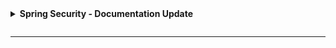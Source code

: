 <details>
<summary><strong> 
  Spring Security - Documentation Update 
  
</strong></summary>

- **Project**: [spring-projects/spring-security](https://github.com/spring-projects/spring-security)
- **Type of Contribution**: Documentation improvement
- **What I Did**: Added a note recommending overriding `equals()` and `hashCode()` in custom `UserDetails` implementations for maintaining session.
- **PR Link**: [#17141](https://github.com/spring-projects/spring-security/pull/17141)
- **Merged In**: `6.3.x`, `6.4.x`, `6.5.x`, and `main` branches
- **Maintainer Feedback**: “Thanks, @Gurunathan16! This is now merged into 6.3.x, 6.4.x, 6.5.x, and main” — [jzheaux]

### 🔐 Understanding the Importance of Overriding `equals()` and `hashCode()` in Custom `UserDetails`

#### 🧠 What's the issue?

In Spring Security, when a user logs in, their session is tracked. This tracking is important for features like:

- Limiting the number of concurrent sessions
- Invalidating sessions after logout
- Checking currently active users

Spring manages this via a component called `SessionRegistryImpl`.

#### 🔍 What does SessionRegistryImpl do?

`SessionRegistryImpl` tracks user sessions using this structure internally:

```java
ConcurrentMap<Object, Set<String>>
```

Here:
- The key is the user principal (typically your UserDetails object).

- The value is a set of sessionId's associated with that user.

#### 🔄 So what’s the problem?  

If you create your own custom class for UserDetails (which many people do to add extra fields like name, age, role, etc.), then Spring will store your object as the key in that map.

Now here's the catch:

Java collections (like Map) use equals() and hashCode() to determine if two keys are the same.

If your custom UserDetails class does not override equals() and hashCode(), then:

- The session tracker won't be able to match a user to their existing session(s).
- You may run into strange bugs like:
  - The same user being logged in twice,
  - Logout not working as expected,
  - Session limiting (like max 1 session per user) failing.

#### 📌 Why does this contribution matter?  

This documentation note alerts developers to this subtle but important requirement:

> If you are using a custom implementation of `UserDetails`, ensure you override the **equals()** and **hashCode()** methods.
The default `SessionRegistry` implementation in Spring Security relies on an in-memory Map that uses these methods to correctly identify and manage user sessions.
Failing to override them may lead to issues where session tracking and user comparison behave unexpectedly.

This helps:

- Prevent bugs that are hard to detect,
- Ensure expected security features work reliably,
- Save time for other developers facing mysterious session issues.
</details>

---
